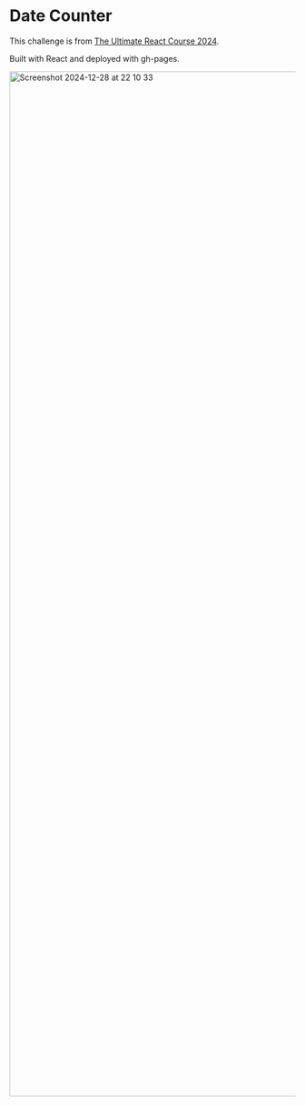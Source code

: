 # Date Counter

This challenge is from [The Ultimate React Course 2024](https://www.udemy.com/course/the-ultimate-react-course).

Built with React and deployed with gh-pages.

<img width="1803" alt="Screenshot 2024-12-28 at 22 10 33" src="https://github.com/user-attachments/assets/9d89d5ed-4516-4913-9a1d-d4e09d44d36d" />
